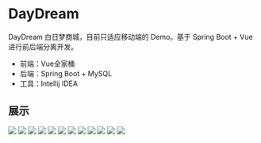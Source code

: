 # DayDream

DayDream 白日梦商城，目前只适应移动端的 Demo。基于 Spring Boot + Vue 进行前后端分离开发。

- 前端：Vue全家桶
- 后端：Spring Boot + MySQL
- 工具：Intellij IDEA 

## 展示

  ![](https://consonblog-1257792125.cos.ap-chengdu.myqcloud.com/DayDreamShop/Project%20success/FirstIndex.png)
  ![](https://consonblog-1257792125.cos.ap-chengdu.myqcloud.com/DayDreamShop/Project%20success/shop1.png)
  ![](https://consonblog-1257792125.cos.ap-chengdu.myqcloud.com/DayDreamShop/Project%20success/shop2.png)
  ![](https://consonblog-1257792125.cos.ap-chengdu.myqcloud.com/DayDreamShop/Project%20success/shop3.png)
  ![](https://consonblog-1257792125.cos.ap-chengdu.myqcloud.com/DayDreamShop/Project%20success/shop4.png)
  ![](https://consonblog-1257792125.cos.ap-chengdu.myqcloud.com/DayDreamShop/Project%20success/shop5.png)
  ![](https://consonblog-1257792125.cos.ap-chengdu.myqcloud.com/DayDreamShop/Project%20success/addressList.png)
  ![](https://consonblog-1257792125.cos.ap-chengdu.myqcloud.com/DayDreamShop/Project%20success/orderForm.png)
  ![](https://consonblog-1257792125.cos.ap-chengdu.myqcloud.com/DayDreamShop/Project%20success/paySuccess.png)
  ![](https://consonblog-1257792125.cos.ap-chengdu.myqcloud.com/DayDreamShop/Project%20success/orderInfo.png)
  ![](https://consonblog-1257792125.cos.ap-chengdu.myqcloud.com/DayDreamShop/Project%20success/myOrder.png)
  ![](https://consonblog-1257792125.cos.ap-chengdu.myqcloud.com/DayDreamShop/Project%20success/UAVInfo.png)
